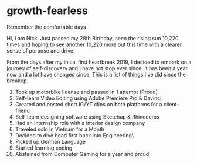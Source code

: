 # growth-fearless
Remember the comfortable days

Hi, I am Nick. Just passed my 28th Birthday, seen the rising sun 10,220 times and hoping to see another 10,220 more but this time with a clearer sense of purpose and drive.

From the days after my initial first heartbreak 2019, I decided to embark on a journey of self-discovery and I have not stop ever since. It has been a year now and a lot have changed since. This is a list of things I've did since the breakup. 

1) Took up motorbike license and passed in 1 attempt (Proud)
2) Self-learn Video Editing using Adobe Premiere Pro & Davinci
3) Created and posted short IG/YT clips on both platforms for a client-friend 
4) Self-learn designing software using Sketchup & Rhinoceros 
5) Had an internship role with a interior design company
6) Traveled solo in Vietnam for a Month
7) Decided to dive head first back into Engineering\
8) Picked up German Language
9) Started learning coding
10) Abstained from Computer Gaming for a year and proud

